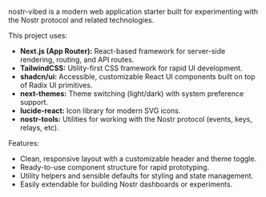 nostr-vibed is a modern web application starter built for experimenting with the Nostr protocol and related technologies.

This project uses:
- **Next.js (App Router):** React-based framework for server-side rendering, routing, and API routes.
- **TailwindCSS:** Utility-first CSS framework for rapid UI development.
- **shadcn/ui:** Accessible, customizable React UI components built on top of Radix UI primitives.
- **next-themes:** Theme switching (light/dark) with system preference support.
- **lucide-react:** Icon library for modern SVG icons.
- **nostr-tools:** Utilities for working with the Nostr protocol (events, keys, relays, etc).

Features:
- Clean, responsive layout with a customizable header and theme toggle.
- Ready-to-use component structure for rapid prototyping.
- Utility helpers and sensible defaults for styling and state management.
- Easily extendable for building Nostr dashboards or experiments.